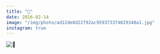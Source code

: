 ```yaml
---
title: "🙌"
date: 2016-02-14
image: "/img/photo/ad12de8d22f92ac959373374029340a1.jpg"
instagram: true
---
```


![🙌](/img/photo/ad12de8d22f92ac959373374029340a1.jpg)
